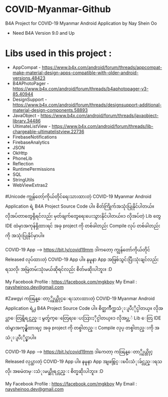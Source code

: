 # COVID-Myanmar-Github
 B4A Project for COVID-19 Myanmar Android Application
 by Nay Shein Oo

- Need B4A Version 9.0 and Up

# Libs used in this project :
 - AppCompat - https://www.b4x.com/android/forum/threads/appcompat-make-material-design-apps-compatible-with-older-android-versions.48423
 - B4APhotoPager - https://www.b4x.com/android/forum/threads/b4aphotopager-v3-85.40944
 - DesignSupport - https://www.b4x.com/android/forum/threads/designsupport-additional-material-design-components.58893
 - JavaObject - https://www.b4x.com/android/forum/threads/javaobject-library.34486
 - UltimateListView - https://www.b4x.com/android/forum/threads/lib-chargeable-ultimatelistview.22736
 - FirebaseNotifications
 - FirebaseAnalytics
 - JSON
 - OkHttp
 - PhoneLib
 - Reflection
 - RuntimePermissions
 - SQL
 - StringUtils
 - WebViewExtras2
  
  
#Unicode
 ကျွန်တော့်ကိုယ်တိုင်ရေးသားထားတဲ့ COVID-19 Myanmar Android Application ရဲ့  B4A Project Source Code ပါ။ စိတ်ကြိုက်အသုံးပြုနိုင်ပါတယ်။ လိုအပ်တာတွေရှိရင်လည်း မှတ်ချက်တွေရေးပေးသွားနိုင်ပါတယ်။၁
လိုအပ်တဲ့ Lib တွေ IDE ထဲမှာအကုန်ရှိထားရင် အခု project ကို တစ်ခါတည်း Compile လုပ် တစ်ခါတည်းကို အသုံးပြုနိုင်မှာပါ။
  
COVID-19 App --> https://bit.ly/covid19mm
ဒါကတော့ ကျွန်တော်ကိုယ်တိုင် Released လုပ်ထားတဲ့ COVID-19 App ပါ။
နမူနာ App အဖြစ်သွင်းပြီးသုံးချင်လည်းရသလို၊ အမြဲတမ်းသုံးမယ်ဆိုရင်လည်း စိတ်မဆိုးပါဘူး။ :D
  
My Facebook Profile : https://facebook.com/mgkboy
My Email : naysheinoo.dev@gmail.com
 
 
#Zawgyi
 ကၽြန္ေတာ့္ကိုယ္တိုင္ေရးသားထားတဲ့ COVID-19 Myanmar Android Application ရဲ႕  B4A Project Source Code ပါ။ စိတ္ႀကိဳက္အသံုးျပဳႏိုင္ပါတယ္။ လိုအပ္တာေတြရွိရင္လည္း မွတ္ခ်က္ေတြေရးေပးသြားႏိုင္ပါတယ္။၁
လိုအပ္တ့ဲ Lib ေတြ IDE ထဲမွာအကုန္ရွိထားရင္ အခု project ကို တစ္ခါတည္း Compile လုပ္ တစ္ခါတည္းကို အသံုးျပဳႏိုင္မွာပါ။
  
COVID-19 App --> https://bit.ly/covid19mm
ဒါကေတာ့ ကၽြန္ေတာ္ကိုယ္တိုင္ Released လုပ္ထားတဲ့ COVID-19 App ပါ။
နမူနာ App အျဖစ္သြင္းၿပီးသံုးခ်င္လည္းရသလို၊ အၿမဲတမ္းသံုးမယ္ဆိုရင္လည္း စိတ္မဆိုးပါဘူး။ :D
  
My Facebook Profile : https://facebook.com/mgkboy
My Email : naysheinoo.dev@gmail.com
 

 
